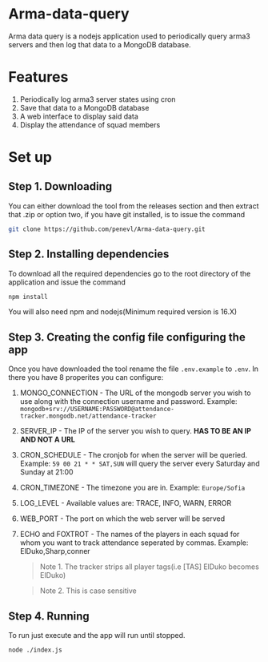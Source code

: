 # Arma-data-query
Arma data query is a nodejs application used to periodically query arma3 servers and then log that data to a MongoDB database.
# Features
1. Periodically log arma3 server states using cron
2. Save that data to a MongoDB database
3. A web interface to display said data
4. Display the attendance of squad members
# Set up
## Step 1. Downloading

You can either download the tool from the releases section and then extract that .zip or option two, if you have git installed, is to issue the command
```sh
git clone https://github.com/penevl/Arma-data-query.git
```

## Step 2. Installing dependencies

To download all the required dependencies go to the root directory of the application and issue the command 

```sh
npm install
```

You will also need npm and nodejs(Minimum required version is 16.X)

## Step 3. Creating the config file configuring the app

Once you have downloaded the tool rename the file `.env.example` to `.env`. In there you have 8 properites you can configure:
1. MONGO_CONNECTION - The URL of the mongodb server you wish to use along with the connection username and password. Example: `mongodb+srv://USERNAME:PASSWORD@attendance-tracker.mongodb.net/attendance-tracker`
2. SERVER_IP - The IP of the server you wish to query. **HAS TO BE AN IP AND NOT A URL**
3. CRON_SCHEDULE - The cronjob for when the server will be queried. Example: `59 00 21 * * SAT,SUN` will query the server every Saturday and Sunday at 21:00
4. CRON_TIMEZONE - The timezone you are in. Example: `Europe/Sofia`
5. LOG_LEVEL - Available values are: TRACE, INFO, WARN, ERROR
6. WEB_PORT - The port on which the web server will be served
7. ECHO and FOXTROT - The names of the players in each squad for whom you want to track attendance seperated by commas. Example: ElDuko,Sharp,conner
   > Note 1. The tracker strips all player tags(i.e [TAS] ElDuko becomes ElDuko)
   
   
   > Note 2. This is case sensitive
## Step 4. Running

To run just execute and the app will run until stopped. 

```sh
node ./index.js
```
